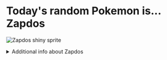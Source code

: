 # Today's random Pokemon is... Zapdos

![Zapdos shiny sprite](https://raw.githubusercontent.com/PokeAPI/sprites/master/sprites/pokemon/shiny/145.png)

<details>
<summary>Additional info about Zapdos</summary>

| srpite type | image |
|------|------|
| back_default | ![Zapdos back_default sprite](https://raw.githubusercontent.com/PokeAPI/sprites/master/sprites/pokemon/back/145.png) |
| back_shiny | ![Zapdos back_shiny sprite](https://raw.githubusercontent.com/PokeAPI/sprites/master/sprites/pokemon/back/shiny/145.png) |
| front_default | ![Zapdos front_default sprite](https://raw.githubusercontent.com/PokeAPI/sprites/master/sprites/pokemon/145.png) | </details>